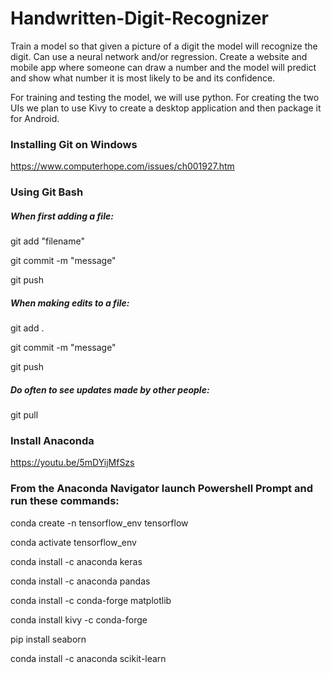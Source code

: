 # Handwritten-Digit-Recognizer

Train a model so that given a picture of a digit the model
will recognize the digit. Can use a neural network and/or regression. Create
a website and mobile app where someone can draw a number and the
model will predict and show what number it is most likely to be and its
confidence.

For training and testing the model, we will use python. For creating the two
UIs we plan to use Kivy to create a desktop application and then package it
for Android.

### Installing Git on Windows

https://www.computerhope.com/issues/ch001927.htm

### Using Git Bash

##### When first adding a file:

git add "filename"

git commit -m "message"

git push

##### When making edits to a file:

git add .

git commit -m "message"

git push

##### Do often to see updates made by other people:

git pull

### Install Anaconda

https://youtu.be/5mDYijMfSzs

### From the Anaconda Navigator launch Powershell Prompt and run these commands:

conda create -n tensorflow_env tensorflow

conda activate tensorflow_env

conda install -c anaconda keras

conda install -c anaconda pandas

conda install -c conda-forge matplotlib

conda install kivy -c conda-forge

pip install seaborn

conda install -c anaconda scikit-learn
